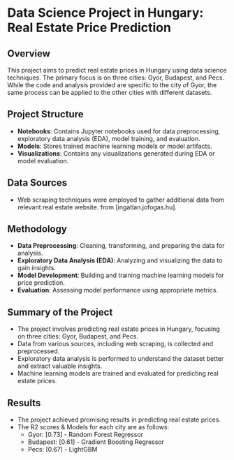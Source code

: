 # Data Science Project in Hungary: Real Estate Price Prediction

## Overview
This project aims to predict real estate prices in Hungary using data science techniques. The primary focus is on three cities: Gyor, Budapest, and Pecs. While the code and analysis provided are specific to the city of Gyor, the same process can be applied to the other cities with different datasets.

## Project Structure
- **Notebooks**: Contains Jupyter notebooks used for data preprocessing, exploratory data analysis (EDA), model training, and evaluation.
- **Models**: Stores trained machine learning models or model artifacts.
- **Visualizations**: Contains any visualizations generated during EDA or model evaluation.

## Data Sources
- Web scraping techniques were employed to gather additional data from relevant real estate website. from [ingatlan.jofogas.hu].

## Methodology
- **Data Preprocessing**: Cleaning, transforming, and preparing the data for analysis.
- **Exploratory Data Analysis (EDA)**: Analyzing and visualizing the data to gain insights.
- **Model Development**: Building and training machine learning models for price prediction.
- **Evaluation**: Assessing model performance using appropriate metrics.

## Summary of the Project
- The project involves predicting real estate prices in Hungary, focusing on three cities: Gyor, Budapest, and Pecs.
- Data from various sources, including web scraping, is collected and preprocessed.
- Exploratory data analysis is performed to understand the dataset better and extract valuable insights.
- Machine learning models are trained and evaluated for predicting real estate prices.

## Results
- The project achieved promising results in predicting real estate prices.
- The R2 scores & Models for each city are as follows:
  - Gyor: [0.73] - Random Forest Regressor
  - Budapest: [0.61] - Gradient Boosting Regressor
  - Pecs: [0.67] - LightGBM
